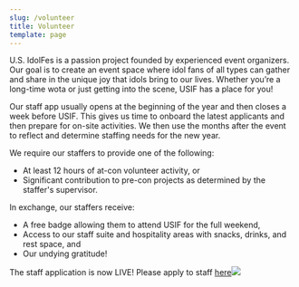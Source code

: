 ```yaml
---
slug: /volunteer
title: Volunteer
template: page
---
```

U.S. IdolFes is a passion project founded by experienced event organizers. Our goal is to create an event space where idol fans of all types can gather and share in the unique joy that idols bring to our lives. Whether you’re a long-time wota or just getting into the scene, USIF has a place for you!

Our staff app usually opens at the beginning of the year and then closes a week before USIF. This gives us time to onboard the latest applicants and then prepare for on-site activities. We then use the months after the event to reflect and determine staffing needs for the new year.

We require our staffers to provide one of the following:

* At least 12 hours of at-con volunteer activity, or
* Significant contribution to pre-con projects as determined by the staffer's supervisor.

In exchange, our staffers receive:

* A free badge allowing them to attend USIF for the full weekend,
* Access to our staff suite and hospitality areas with snacks, drinks, and rest space, and 
* Our undying gratitude!

The staff application is now LIVE! Please apply to staff [here](https://idolfe.st/staffapp)![](https://idolfe.st/staffapp)[](https://idolfe.st/staffapp)[](https://idolfe.st/staffapp)

